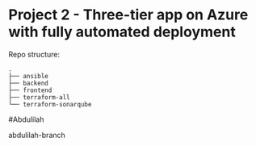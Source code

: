 # Project 2 - Three-tier app on Azure with fully automated deployment

Repo structure:
```
.
├── ansible
├── backend
├── frontend
├── terraform-all
└── terraform-sonarqube
```







#Abdulilah 

abdulilah-branch